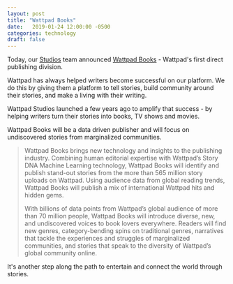 ```yaml
---
layout: post
title: "Wattpad Books"
date:   2019-01-24 12:00:00 -0500
categories: technology
draft: false
---
```


Today, our [Studios](http://business.wattpad.com/studios/) team announced [Wattpad Books](http://books.wattpad.com) - Wattpad's first direct publishing division.

Wattpad has always helped writers become successful on our platform. We do this by giving them a platform to tell stories, build community around their stories, and make a living with their writing.

Wattpad Studios launched a few years ago to amplify that success - by helping writers turn their stories into books, TV shows and movies.

Wattpad Books will be a data driven publisher and will focus on undiscovered stories from marginalized communities. 

> Wattpad Books brings new technology and insights to the publishing industry. Combining human editorial expertise with Wattpad’s Story DNA Machine Learning technology, Wattpad Books will identify and publish stand-out stories from the more than 565 million story uploads on Wattpad. Using audience data from global reading trends, Wattpad Books will publish a mix of international Wattpad hits and hidden gems.
> 
> With billions of data points from Wattpad’s global audience of more than 70 million people, Wattpad Books will introduce diverse, new, and undiscovered voices to book lovers everywhere. Readers will find new genres, category-bending spins on traditional genres, narratives that tackle the experiences and struggles of marginalized communities, and stories that speak to the diversity of Wattpad’s global community online.

It's another step along the path to entertain and connect the world through stories.